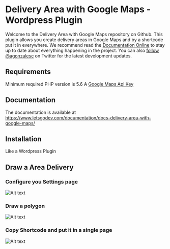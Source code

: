 
# Delivery Area with Google Maps - Wordpress Plugin

Welcome to the Delivery Area with Google Maps repository on Github. This plugin allows you create delivery areas in Google Maps and by a shortcode put it in everywhere. We recommend read the [Documentation Online](https://www.letsgodev.com/documentation/docs-delivery-area-with-google-maps/) to stay up to date about everything happening in the project. You can also [follow @agonzalesc](https://twitter.com/agonzalesc) on Twitter for the latest development updates.

## Requirements

Minimum required PHP version is 5.6
A [Google Maps Api Key](https://console.developers.google.com/flows/enableapi?apiid=maps_backend,geocoding_backend,directions_backend,distance_matrix_backend,elevation_backend,places_backend&keyType=CLIENT_SIDE&reusekey=true&hl=es)

## Documentation

The documentation is available at https://www.letsgodev.com/documentation/docs-delivery-area-with-google-maps/

## Installation

Like a Wordpress Plugin

## Draw a Area Delivery

### Configure you Settings page

![Alt text](https://www.letsgodev.com/wp-content/uploads/2016/09/setting_page2.jpg "Configure you Settings page")

### Draw a polygon

![Alt text](https://www.letsgodev.com/wp-content/uploads/2016/09/add_new_area.jpg "Draw a polygon")

### Copy Shortcode and put it in a single page

![Alt text](https://www.letsgodev.com/wp-content/uploads/2016/09/shortcode3.jpg "Copy Shortcode and put it in a single page")